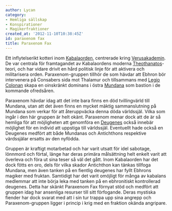 ```yaml
---
author: Lycan
category:
- Hemliga sällskap
- Konspirationer
- Magikerfraktioner
created_at: '2012-11-10T10:38:45Z'
id: paraxenom fax
title: Paraxenom Fax
---
```

Ett inflytelserikt kotteri inom [Kabalaorden], centrerade kring [Verusakademin]. De var centrala för framtagandet av Kabalaordens moderna [Theothanatos]-teori, och har vidare drivit en hård politisk linje för att aktivera och militarisera orden. Paraxenom-gruppen tillhör de som hävdar att Ebhron bör intervenera på Consabers sida mot Thalamur och tillsammans med [Legio Colonan] skapa en oinskränkt dominans i östra [Mundana] som bastion i de kommande ofredsåren.

Paraxenom hävdar idag att det inte bara finns en död tvillingvärld till Mundana, utan att det även finns en mycket mäktig sammanslutning på Mundana som verkar för att återuppväcka denna döda världssjäl. Vilka som ingår i den här gruppen är helt okänt. Paraxenom menar dock att de är så hemliga för att möjligheten att genomföra en [Deugenes] också innebär möjlighet för en individ att uppstiga till världssjäl. Eventuellt hade också en Deugenes medfört att både Mundanas och Antichthons respektive värdssjälar ersatts av den nyfödda.

Gruppen är kraftigt motarbetad och har varit utsatt för idel sabotage, lönnmord och förtal, länge har deras primära målsättning helt enkelt varit att överleva och föra ut sina teser så väl det gått. Inom Kabalaorden har det dock fötts en oro, dels för vilka skador Antichthon kan tänkas tillfoga Mundana, men även tanken på en fientlig deugenes har fyllt Ebhrons magiker med fruktan. Samtidigt har det varit omöjligt för många av kabalans medlemmar att inte börja leka med tanken på en ebhronitiskt kontrollerad deugenes. Detta har skänkt Paraxenom Fax förnyat stöd och medfört att gruppen idag har ansenliga resurser till sitt förfogande. Deras mystiska fiender har dock svarat med att i sin tur trappa upp sina angrepp och Paraxenom-gruppen ligger i princip i krig med en fraktion okända angripare.

  [Kabalaorden]: Kabalaorden
  [Verusakademin]: KabalaordenAkademier
  [Theothanatos]: Theothanatos
  [Legio Colonan]: Legio_Colonan
  [Mundana]: Mundana
  [Deugenes]: Deugenes